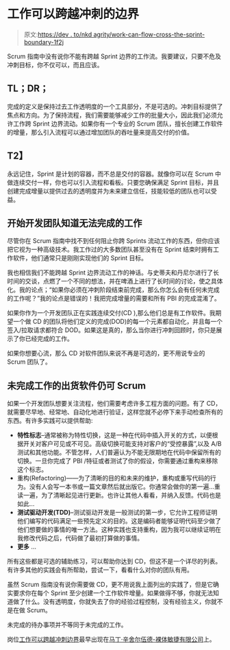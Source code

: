 # 工作可以跨越冲刺的边界

> 原文:[https://dev . to/nkd agrity/work-can-flow-cross-the-sprint-boundary-1f2j](https://dev.to/nkdagility/work-can-flow-across-the-sprint-boundary-1f2j)

Scrum 指南中没有说你不能有跨越 Sprint 边界的工作流。我要建议，只要不危及冲刺目标，你不仅可以，而且应该。

## TL；DR；

完成的定义是保持过去工作透明度的一个工具部分，不是可选的。冲刺目标提供了焦点和方向。为了保持流程，我们需要能够减少工作的批量大小，因此我们必须允许工作跨 Sprint 边界流动。如果你有一个专业的 Scrum 团队，擅长创建工作软件的增量，那么引入流程可以通过增加团队的吞吐量来提高交付的价值。

## T2】

永远记住，Sprint 是计划的容器，而不总是交付的容器。就像你可以在 Scrum 中做连续交付一样，你也可以引入流程和看板。只要您确保满足 Sprint 目标，并且创建完成增量以提供过去的透明度并为未来建立信任，技能较低的团队也可以受益。

## [](#starting-work-that-the-development-team-knows-that-it-cant-finish)开始开发团队知道无法完成的工作

尽管你在 Scrum 指南中找不到任何阻止你跨 Sprints 流动工作的东西，但你应该把它视为一种高级技术。我工作过的大多数团队甚至没有在 Sprint 结束时拥有工作软件，他们通常只是刚刚实现他们的 Sprint 目标。

我也相信我们不能跨越 Sprint 边界流动工作的神话。与史蒂夫和丹尼尔进行了长时间的交谈，点燃了一个不同的想法，并在啤酒上进行了长时间的讨论，使之具体化。我的论点；“如果你必须在冲刺阶段结束前完成，那么你怎么会有任何未完成的工作呢？”我的论点是错误的！我把完成增量的需要和所有 PBI 的完成混淆了。

如果你作为一个开发团队正在实践连续交付(CD ),那么他们总是有工作软件。我期望一个做 CD 的团队将他们定义的完成(DOD)的每一个元素都自动化，并且每一个签入/拉取请求都符合 DOD。如果这是真的，那么当你进行冲刺回顾时，你只是展示了你已经完成的工作。

如果你想要心流，那么 CD 对软件团队来说不再是可选的，更不用说专业的 Scrum 团队了。

## [](#shipping-software-with-unfinished-work-can-still-be-scrum)未完成工作的出货软件仍可 Scrum

如果一个开发团队想要关注流程，他们需要考虑许多工程方面的问题。有了 CD，就需要尽早地、经常地、自动化地进行验证，这样您就不必停下来手动检查所有的东西。有许多实践可以提供帮助:

*   **特性标志**–通常被称为特性切换，这是一种在代码中插入开关的方式，以便根据开关对客户可见或不可见。高级切换可能支持对客户的“受控暴露”,以及 A/B 测试和其他功能。不管怎样，人们普遍认为不能无限期地在代码中保留所有的切换。一旦你完成了 PBI /特征或者测试了你的假设，你需要通过重构来移除这个标志。
*   重构(Refactoring)——为了清晰的目的和未来的维护，重构或重写代码的行为。没有人会写一本书或一篇文章然后就出版它。你通常会做你的第一遍…重读一遍，为了清晰起见进行更新。也许让其他人看看，并纳入反馈。代码也是如此…
*   **测试驱动开发(TDD)**–测试驱动开发是一般测试的第一步，它允许工程师证明他们编写的代码满足一些预先定义的目的。这是编码者能够证明代码至少做了他们想要做的事情的唯一方法。这种实践也支持重构，因为我可以继续证明在我修改代码之后，代码做了最初打算做的事情。
*   **更多** …

所有这些都是可选的辅助练习，可以帮助你达到 CD，但这不是一个详尽的列表。有许多其他的实践会有所帮助，尝试一下，看看什么对你的团队有用。

虽然 Scrum 指南没有说你需要做 CD，更不用说我上面列出的实践了，但是它确实要求你在每个 Sprint 至少创建一个工作软件增量。如果做得不够，你就无法知道做了什么。没有透明度，你就失去了你的经验过程控制，没有经验主义，你就不是在做 Scrum。

未完成的待办事项并不等同于未完成的工作。

岗位[工作可以跨越冲刺边界](https://nkdagility.com/work-can-flow-across-sprint-boundary/)最早出现在[马丁·辛舍尔伍德-裸体敏捷有限公司](https://nkdagility.com)上。